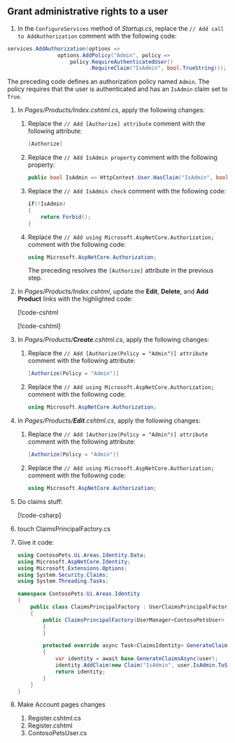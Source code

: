 ## Grant administrative rights to a user

1. In the `ConfigureServices` method of *Startup.cs*, replace the `// Add call to AddAuthorization` comment with the following code:

```csharp
services.AddAuthorization(options =>
                options.AddPolicy("Admin", policy =>
                    policy.RequireAuthenticatedUser()
                          .RequireClaim("IsAdmin", bool.TrueString)));
```

The preceding code defines an authorization policy named `Admin`. The policy requires that the user is authenticated and has an `IsAdmin` claim set to `True`.

1. In *Pages/Products/Index.cshtml.cs*, apply the following changes:
    1. Replace the `// Add [Authorize] attribute` comment with the following attribute:

        ```csharp
        [Authorize]
        ```

    1. Replace the `// Add IsAdmin property` comment with the following property:

        ```csharp
        public bool IsAdmin => HttpContext.User.HasClaim("IsAdmin", bool.TrueString);
        ```

    1. Replace the `// Add IsAdmin check` comment with the following code:

        ```csharp
        if(!IsAdmin)
        {
            return Forbid();
        }
        ```

    1. Replace the `// Add using Microsoft.AspNetCore.Authorization;` comment with the following code:

        ```csharp
        using Microsoft.AspNetCore.Authorization;
        ```

        The preceding resolves the `[Authorize]` attribute in the previous step.

1. In *Pages/Products/Index.cshtml*, update the **Edit**, **Delete**, and **Add Product** links with the highlighted code:

    [!code-cshtml[](../code/Pages/Products/Index.cshtml?name=snippet_ModelIsAdmin&highlight=2-3,6)

    [!code-cshtml[](../code/Pages/Products/Index.cshtml?name=snippet_AddProductLink&highlight=1-2,4)]

1. In *Pages/Products/**Create**.cshtml.cs*, apply the following changes:
    1. Replace the `// Add [Authorize(Policy = "Admin")] attribute` comment with the following attribute:

        ```csharp
        [Authorize(Policy = "Admin")]
        ```

    1. Replace the `// Add using Microsoft.AspNetCore.Authorization;` comment with the following code:

        ```csharp
        using Microsoft.AspNetCore.Authorization;
        ```

1. In *Pages/Products/**Edit**.cshtml.cs*, apply the following changes:
    1. Replace the `// Add [Authorize(Policy = "Admin")] attribute` comment with the following attribute:

        ```csharp
        [Authorize(Policy = "Admin")]
        ```

    1. Replace the `// Add using Microsoft.AspNetCore.Authorization;` comment with the following code:

        ```csharp
        using Microsoft.AspNetCore.Authorization;
        ```

1. Do claims stuff:

    [!code-csharp[](../code/Areas/Identity/IdentityHostingStartup.cs?name=snippet_ConfigureAddClaims&highlight=15)]

1. touch ClaimsPrincipalFactory.cs

1. Give it code:

    ```csharp
    using ContosoPets.Ui.Areas.Identity.Data;
    using Microsoft.AspNetCore.Identity;
    using Microsoft.Extensions.Options;
    using System.Security.Claims;
    using System.Threading.Tasks;

    namespace ContosoPets.Ui.Areas.Identity
    {
        public class ClaimsPrincipalFactory : UserClaimsPrincipalFactory<ContosoPetsUser>
        {
            public ClaimsPrincipalFactory(UserManager<ContosoPetsUser> userManager, IOptions<IdentityOptions> optionsAccessor) : base(userManager, optionsAccessor)
            {
            }

            protected override async Task<ClaimsIdentity> GenerateClaimsAsync(ContosoPetsUser user)
            {
                var identity = await base.GenerateClaimsAsync(user);
                identity.AddClaim(new Claim("IsAdmin", user.IsAdmin.ToString()));
                return identity;
            }
        }
    }
    ```

1. Make Account pages changes
    1. Register.cshtml.cs
    1. Register.cshtml
    1. ContosoPetsUser.cs
